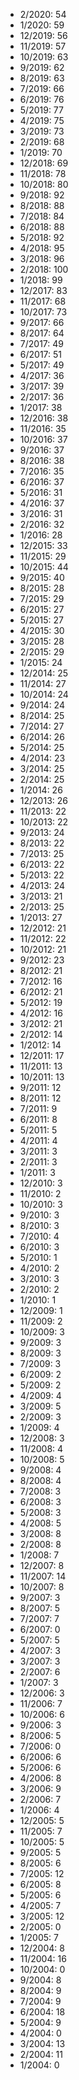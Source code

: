 *  2/2020: 54
*  1/2020: 59
*  12/2019: 56
*  11/2019: 57
*  10/2019: 63
*  9/2019: 62
*  8/2019: 63
*  7/2019: 66
*  6/2019: 76
*  5/2019: 77
*  4/2019: 75
*  3/2019: 73
*  2/2019: 68
*  1/2019: 70
*  12/2018: 69
*  11/2018: 78
*  10/2018: 80
*  9/2018: 92
*  8/2018: 88
*  7/2018: 84
*  6/2018: 88
*  5/2018: 92
*  4/2018: 95
*  3/2018: 96
*  2/2018: 100
*  1/2018: 99
*  12/2017: 83
*  11/2017: 68
*  10/2017: 73
*  9/2017: 66
*  8/2017: 64
*  7/2017: 49
*  6/2017: 51
*  5/2017: 49
*  4/2017: 36
*  3/2017: 39
*  2/2017: 36
*  1/2017: 38
*  12/2016: 38
*  11/2016: 35
*  10/2016: 37
*  9/2016: 37
*  8/2016: 38
*  7/2016: 35
*  6/2016: 37
*  5/2016: 31
*  4/2016: 37
*  3/2016: 31
*  2/2016: 32
*  1/2016: 28
*  12/2015: 33
*  11/2015: 29
*  10/2015: 44
*  9/2015: 40
*  8/2015: 28
*  7/2015: 29
*  6/2015: 27
*  5/2015: 27
*  4/2015: 30
*  3/2015: 28
*  2/2015: 29
*  1/2015: 24
*  12/2014: 25
*  11/2014: 27
*  10/2014: 24
*  9/2014: 24
*  8/2014: 25
*  7/2014: 27
*  6/2014: 26
*  5/2014: 25
*  4/2014: 23
*  3/2014: 25
*  2/2014: 25
*  1/2014: 26
*  12/2013: 26
*  11/2013: 22
*  10/2013: 22
*  9/2013: 24
*  8/2013: 22
*  7/2013: 25
*  6/2013: 22
*  5/2013: 22
*  4/2013: 24
*  3/2013: 21
*  2/2013: 25
*  1/2013: 27
*  12/2012: 21
*  11/2012: 22
*  10/2012: 21
*  9/2012: 23
*  8/2012: 21
*  7/2012: 16
*  6/2012: 21
*  5/2012: 19
*  4/2012: 16
*  3/2012: 21
*  2/2012: 14
*  1/2012: 14
*  12/2011: 17
*  11/2011: 13
*  10/2011: 13
*  9/2011: 12
*  8/2011: 12
*  7/2011: 9
*  6/2011: 8
*  5/2011: 5
*  4/2011: 4
*  3/2011: 3
*  2/2011: 3
*  1/2011: 3
*  12/2010: 3
*  11/2010: 2
*  10/2010: 3
*  9/2010: 3
*  8/2010: 3
*  7/2010: 4
*  6/2010: 3
*  5/2010: 1
*  4/2010: 2
*  3/2010: 3
*  2/2010: 2
*  1/2010: 1
*  12/2009: 1
*  11/2009: 2
*  10/2009: 3
*  9/2009: 3
*  8/2009: 3
*  7/2009: 3
*  6/2009: 2
*  5/2009: 2
*  4/2009: 4
*  3/2009: 5
*  2/2009: 3
*  1/2009: 4
*  12/2008: 3
*  11/2008: 4
*  10/2008: 5
*  9/2008: 4
*  8/2008: 4
*  7/2008: 3
*  6/2008: 3
*  5/2008: 3
*  4/2008: 5
*  3/2008: 8
*  2/2008: 8
*  1/2008: 7
*  12/2007: 8
*  11/2007: 14
*  10/2007: 8
*  9/2007: 3
*  8/2007: 5
*  7/2007: 7
*  6/2007: 0
*  5/2007: 5
*  4/2007: 3
*  3/2007: 3
*  2/2007: 6
*  1/2007: 3
*  12/2006: 3
*  11/2006: 7
*  10/2006: 6
*  9/2006: 3
*  8/2006: 5
*  7/2006: 0
*  6/2006: 6
*  5/2006: 6
*  4/2006: 8
*  3/2006: 9
*  2/2006: 7
*  1/2006: 4
*  12/2005: 5
*  11/2005: 7
*  10/2005: 5
*  9/2005: 5
*  8/2005: 6
*  7/2005: 12
*  6/2005: 8
*  5/2005: 6
*  4/2005: 7
*  3/2005: 12
*  2/2005: 0
*  1/2005: 7
*  12/2004: 8
*  11/2004: 16
*  10/2004: 0
*  9/2004: 8
*  8/2004: 9
*  7/2004: 9
*  6/2004: 18
*  5/2004: 9
*  4/2004: 0
*  3/2004: 13
*  2/2004: 11
*  1/2004: 0